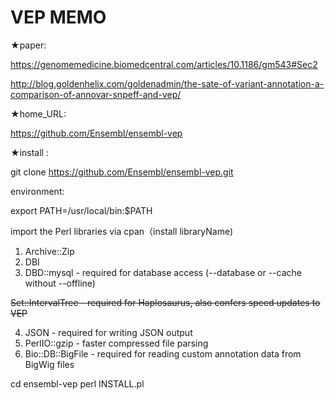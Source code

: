 # VEP MEMO

★paper:

https://genomemedicine.biomedcentral.com/articles/10.1186/gm543#Sec2

http://blog.goldenhelix.com/goldenadmin/the-sate-of-variant-annotation-a-comparison-of-annovar-snpeff-and-vep/


★home_URL:

https://github.com/Ensembl/ensembl-vep


★install : 

git clone https://github.com/Ensembl/ensembl-vep.git


environment:

export PATH=/usr/local/bin:$PATH

import the Perl libraries via cpan（install libraryName)

1) Archive::Zip
2) DBI
3) DBD::mysql - required for database access (--database or --cache without --offline)

<s> Set::IntervalTree - required for Haplosaurus, also confers speed updates to VEP </s>

4) JSON - required for writing JSON output
5) PerlIO::gzip - faster compressed file parsing
6) Bio::DB::BigFile - required for reading custom annotation data from BigWig files


cd ensembl-vep
perl INSTALL.pl



